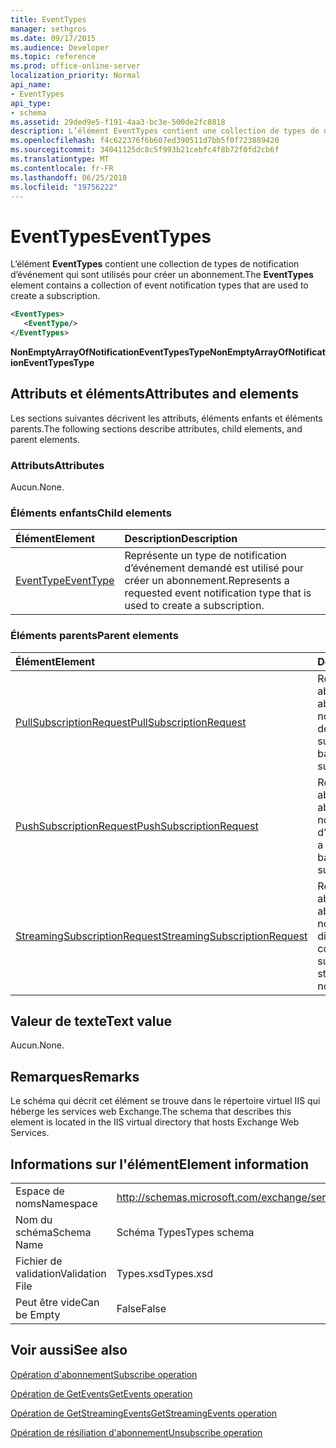 ```yaml
---
title: EventTypes
manager: sethgros
ms.date: 09/17/2015
ms.audience: Developer
ms.topic: reference
ms.prod: office-online-server
localization_priority: Normal
api_name:
- EventTypes
api_type:
- schema
ms.assetid: 29ded9e5-f191-4aa3-bc3e-500de2fc8818
description: L’élément EventTypes contient une collection de types de notification d’événement qui sont utilisés pour créer un abonnement.
ms.openlocfilehash: f4c622376f6b607ed390511d7bb5f0f723889420
ms.sourcegitcommit: 34041125dc8c5f993b21cebfc4f8b72f0fd2cb6f
ms.translationtype: MT
ms.contentlocale: fr-FR
ms.lasthandoff: 06/25/2018
ms.locfileid: "19756222"
---
```

# <a name="eventtypes"></a><span data-ttu-id="a9186-103">EventTypes</span><span class="sxs-lookup"><span data-stu-id="a9186-103">EventTypes</span></span>

<span data-ttu-id="a9186-104">L’élément **EventTypes** contient une collection de types de notification d’événement qui sont utilisés pour créer un abonnement.</span><span class="sxs-lookup"><span data-stu-id="a9186-104">The **EventTypes** element contains a collection of event notification types that are used to create a subscription.</span></span> 
  
```xml
<EventTypes>
   <EventType/>
</EventTypes>
```

 <span data-ttu-id="a9186-105">**NonEmptyArrayOfNotificationEventTypesType**</span><span class="sxs-lookup"><span data-stu-id="a9186-105">**NonEmptyArrayOfNotificationEventTypesType**</span></span>
## <a name="attributes-and-elements"></a><span data-ttu-id="a9186-106">Attributs et éléments</span><span class="sxs-lookup"><span data-stu-id="a9186-106">Attributes and elements</span></span>

<span data-ttu-id="a9186-107">Les sections suivantes décrivent les attributs, éléments enfants et éléments parents.</span><span class="sxs-lookup"><span data-stu-id="a9186-107">The following sections describe attributes, child elements, and parent elements.</span></span>
  
### <a name="attributes"></a><span data-ttu-id="a9186-108">Attributs</span><span class="sxs-lookup"><span data-stu-id="a9186-108">Attributes</span></span>

<span data-ttu-id="a9186-109">Aucun.</span><span class="sxs-lookup"><span data-stu-id="a9186-109">None.</span></span>
  
### <a name="child-elements"></a><span data-ttu-id="a9186-110">Éléments enfants</span><span class="sxs-lookup"><span data-stu-id="a9186-110">Child elements</span></span>

|<span data-ttu-id="a9186-111">**Élément**</span><span class="sxs-lookup"><span data-stu-id="a9186-111">**Element**</span></span>|<span data-ttu-id="a9186-112">**Description**</span><span class="sxs-lookup"><span data-stu-id="a9186-112">**Description**</span></span>|
|:-----|:-----|
|[<span data-ttu-id="a9186-113">EventType</span><span class="sxs-lookup"><span data-stu-id="a9186-113">EventType</span></span>](eventtype.md) <br/> |<span data-ttu-id="a9186-114">Représente un type de notification d’événement demandé est utilisé pour créer un abonnement.</span><span class="sxs-lookup"><span data-stu-id="a9186-114">Represents a requested event notification type that is used to create a subscription.</span></span>  <br/> |
   
### <a name="parent-elements"></a><span data-ttu-id="a9186-115">Éléments parents</span><span class="sxs-lookup"><span data-stu-id="a9186-115">Parent elements</span></span>

|<span data-ttu-id="a9186-116">**Élément**</span><span class="sxs-lookup"><span data-stu-id="a9186-116">**Element**</span></span>|<span data-ttu-id="a9186-117">**Description**</span><span class="sxs-lookup"><span data-stu-id="a9186-117">**Description**</span></span>|
|:-----|:-----|
|[<span data-ttu-id="a9186-118">PullSubscriptionRequest</span><span class="sxs-lookup"><span data-stu-id="a9186-118">PullSubscriptionRequest</span></span>](pullsubscriptionrequest.md) <br/> |<span data-ttu-id="a9186-119">Représente un abonnement à un abonnement de notification d’événement de type pull.</span><span class="sxs-lookup"><span data-stu-id="a9186-119">Represents a subscription to a pull-based event notification subscription.</span></span>  <br/> |
|[<span data-ttu-id="a9186-120">PushSubscriptionRequest</span><span class="sxs-lookup"><span data-stu-id="a9186-120">PushSubscriptionRequest</span></span>](pushsubscriptionrequest.md) <br/> |<span data-ttu-id="a9186-121">Représente un abonnement à un abonnement de notification push d’événements.</span><span class="sxs-lookup"><span data-stu-id="a9186-121">Represents a subscription to a push-based event notification subscription.</span></span>  <br/> |
|[<span data-ttu-id="a9186-122">StreamingSubscriptionRequest</span><span class="sxs-lookup"><span data-stu-id="a9186-122">StreamingSubscriptionRequest</span></span>](streamingsubscriptionrequest.md) <br/> |<span data-ttu-id="a9186-123">Représente un abonnement à un abonnement de notification d’événement diffusion en continu.</span><span class="sxs-lookup"><span data-stu-id="a9186-123">Represents a subscription to a streaming event notification subscription.</span></span>  <br/> |
   
## <a name="text-value"></a><span data-ttu-id="a9186-124">Valeur de texte</span><span class="sxs-lookup"><span data-stu-id="a9186-124">Text value</span></span>

<span data-ttu-id="a9186-125">Aucun.</span><span class="sxs-lookup"><span data-stu-id="a9186-125">None.</span></span>
  
## <a name="remarks"></a><span data-ttu-id="a9186-126">Remarques</span><span class="sxs-lookup"><span data-stu-id="a9186-126">Remarks</span></span>

<span data-ttu-id="a9186-127">Le schéma qui décrit cet élément se trouve dans le répertoire virtuel IIS qui héberge les services web Exchange.</span><span class="sxs-lookup"><span data-stu-id="a9186-127">The schema that describes this element is located in the IIS virtual directory that hosts Exchange Web Services.</span></span>
  
## <a name="element-information"></a><span data-ttu-id="a9186-128">Informations sur l'élément</span><span class="sxs-lookup"><span data-stu-id="a9186-128">Element information</span></span>

|||
|:-----|:-----|
|<span data-ttu-id="a9186-129">Espace de noms</span><span class="sxs-lookup"><span data-stu-id="a9186-129">Namespace</span></span>  <br/> |http://schemas.microsoft.com/exchange/services/2006/types  <br/> |
|<span data-ttu-id="a9186-130">Nom du schéma</span><span class="sxs-lookup"><span data-stu-id="a9186-130">Schema Name</span></span>  <br/> |<span data-ttu-id="a9186-131">Schéma Types</span><span class="sxs-lookup"><span data-stu-id="a9186-131">Types schema</span></span>  <br/> |
|<span data-ttu-id="a9186-132">Fichier de validation</span><span class="sxs-lookup"><span data-stu-id="a9186-132">Validation File</span></span>  <br/> |<span data-ttu-id="a9186-133">Types.xsd</span><span class="sxs-lookup"><span data-stu-id="a9186-133">Types.xsd</span></span>  <br/> |
|<span data-ttu-id="a9186-134">Peut être vide</span><span class="sxs-lookup"><span data-stu-id="a9186-134">Can be Empty</span></span>  <br/> |<span data-ttu-id="a9186-135">False</span><span class="sxs-lookup"><span data-stu-id="a9186-135">False</span></span>  <br/> |
   
## <a name="see-also"></a><span data-ttu-id="a9186-136">Voir aussi</span><span class="sxs-lookup"><span data-stu-id="a9186-136">See also</span></span>



[<span data-ttu-id="a9186-137">Opération d'abonnement</span><span class="sxs-lookup"><span data-stu-id="a9186-137">Subscribe operation</span></span>](subscribe-operation.md)
  
[<span data-ttu-id="a9186-138">Opération de GetEvents</span><span class="sxs-lookup"><span data-stu-id="a9186-138">GetEvents operation</span></span>](getevents-operation.md)
  
[<span data-ttu-id="a9186-139">Opération de GetStreamingEvents</span><span class="sxs-lookup"><span data-stu-id="a9186-139">GetStreamingEvents operation</span></span>](getstreamingevents-operation.md)
  
[<span data-ttu-id="a9186-140">Opération de résiliation d'abonnement</span><span class="sxs-lookup"><span data-stu-id="a9186-140">Unsubscribe operation</span></span>](unsubscribe-operation.md)

